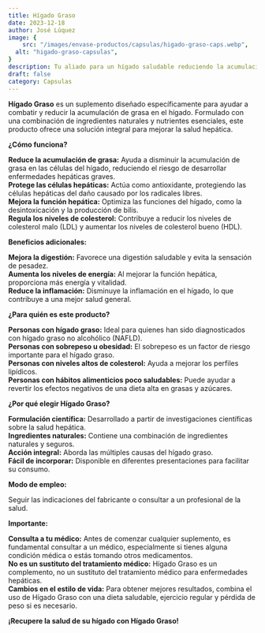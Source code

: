 ```yaml
---
title: Hígado Graso
date: 2023-12-18
author: José Lúquez
image: {
 	src: "/images/envase-productos/capsulas/higado-graso-caps.webp",
  alt: "higado-graso-capsulas",
}
description: Tu aliado para un hígado saludable reduciendo la acumulación de grasa en el hígado
draft: false
category: Capsulas
---
```

**Hígado Graso** es un suplemento diseñado específicamente para ayudar a combatir y reducir la acumulación de grasa en el hígado. Formulado con una combinación de ingredientes naturales y nutrientes esenciales, este producto ofrece una solución integral para mejorar la salud hepática.

**¿Cómo funciona?**

**Reduce la acumulación de grasa:** Ayuda a disminuir la acumulación de grasa en las células del hígado, reduciendo el riesgo de desarrollar enfermedades hepáticas graves.   
**Protege las células hepáticas:** Actúa como antioxidante, protegiendo las células hepáticas del daño causado por los radicales libres.   
**Mejora la función hepática:** Optimiza las funciones del hígado, como la desintoxicación y la producción de bilis.   
**Regula los niveles de colesterol:** Contribuye a reducir los niveles de colesterol malo (LDL) y aumentar los niveles de colesterol bueno (HDL).   

**Beneficios adicionales:**

**Mejora la digestión:** Favorece una digestión saludable y evita la sensación de pesadez.   
**Aumenta los niveles de energía:** Al mejorar la función hepática, proporciona más energía y vitalidad.   
**Reduce la inflamación:** Disminuye la inflamación en el hígado, lo que contribuye a una mejor salud general.   

**¿Para quién es este producto?**

**Personas con hígado graso:** Ideal para quienes han sido diagnosticados con hígado graso no alcohólico (NAFLD).   
**Personas con sobrepeso u obesidad:** El sobrepeso es un factor de riesgo importante para el hígado graso.   
**Personas con niveles altos de colesterol:** Ayuda a mejorar los perfiles lipídicos.   
**Personas con hábitos alimenticios poco saludables:** Puede ayudar a revertir los efectos negativos de una dieta alta en grasas y azúcares.   

**¿Por qué elegir Hígado Graso?**

**Formulación científica:** Desarrollado a partir de investigaciones científicas sobre la salud hepática.   
**Ingredientes naturales:** Contiene una combinación de ingredientes naturales y seguros.   
**Acción integral:** Aborda las múltiples causas del hígado graso.   
**Fácil de incorporar:** Disponible en diferentes presentaciones para facilitar su consumo.   

**Modo de empleo:**

Seguir las indicaciones del fabricante o consultar a un profesional de la salud.

**Importante:**

**Consulta a tu médico:** Antes de comenzar cualquier suplemento, es fundamental consultar a un médico, especialmente si tienes alguna condición médica o estás tomando otros medicamentos.   
**No es un sustituto del tratamiento médico:** Hígado Graso es un complemento, no un sustituto del tratamiento médico para enfermedades hepáticas.   
**Cambios en el estilo de vida:** Para obtener mejores resultados, combina el uso de Hígado Graso con una dieta saludable, ejercicio regular y pérdida de peso si es necesario.   

**¡Recupere la salud de su hígado con Hígado Graso!**